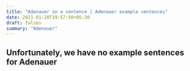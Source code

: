 ```yaml
---
title: "Adenauer in a sentence | Adenauer example sentences"
date: 2021-01-20T19:57:50+05:30
draft: falses
summary: "Adenauer"
---
```

## Unfortunately, we have no example sentences for Adenauer                 
